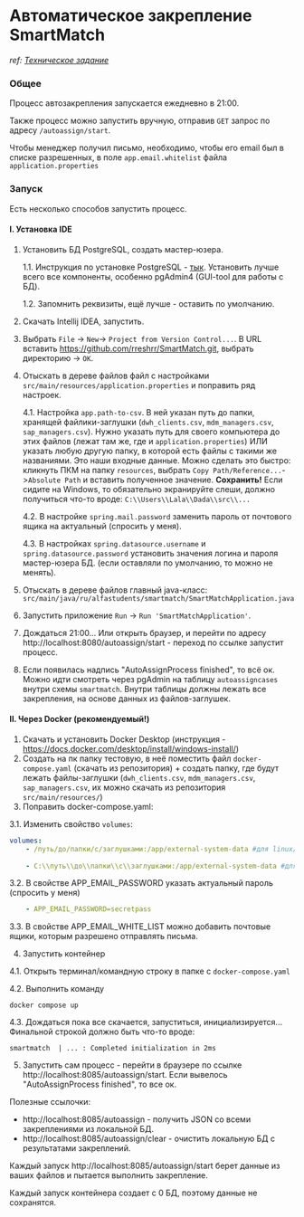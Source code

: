 # Автоматическое закрепление SmartMatch
_ref: [Техническое задание](https://docs.google.com/document/d/1Oc6vNmB1S7iFU8d62P16DfhGp1Ja9PEedhL3NxFU2p8/edit)_

### Общее
Процесс автозакрепления запускается ежедневно в 21:00.

Также процесс можно запустить вручную, отправив `GET` запрос по адресу `/autoassign/start`.

Чтобы менеджер получил письмо, необходимо, чтобы его email был в списке разрешенных, в поле `app.email.whitelist` файла `application.properties`

### Запуск
Есть несколько способов запустить процесс.

#### I. Установка IDE
1. Установить БД PostgreSQL, создать мастер-юзера.

    1.1. Инструкция по установке PostgreSQL - [тык](https://docs.rkeeper.ru/rk7/7.7.0/ru/ustanovka-postgresql-na-windows-29421153.html). Установить лучше всего все компоненты, особенно pgAdmin4 (GUI-tool для работы с БД).
    
    1.2. Запомнить реквизиты, ещё лучше - оставить по умолчанию.

2. Скачать Intellij IDEA, запустить.
3. Выбрать `File` -> `New`-> `Project from Version Control...`. В URL вставить https://github.com/rreshrr/SmartMatch.git, выбрать директорию -> `OK`.
4. Отыскать в дереве файлов файл с настройками `src/main/resources/application.properties` и поправить ряд настроек.
   
   4.1. Настройка
   `app.path-to-csv`. В ней указан путь до папки, хранящей файлики-заглушки (`dwh_clients.csv`, `mdm_managers.csv`, `sap_managers.csv`).
   Нужно указать путь для своего компьютера до этих файлов (лежат там же, где и `application.properties`) ИЛИ указать любую другую папку, в которой есть файлы с такими же названиями. Это наши входные данные.
       Можно сделать это быстро: кликнуть ПКМ на папку `resources`, выбрать `Copy Path/Reference...`->`Absolute Path` и вставить полученное значение. **Сохранить!**
       Если сидите на Windows, то обязательно экранируйте слеши, должно получиться что-то вроде: `C:\\Users\\Lala\\Dada\\src\\...`
 
   4.2. В настройке `spring.mail.password` заменить пароль от почтового ящика на актуальный (спросить у меня).
  
    4.3. В настройках `spring.datasource.username` и `spring.datasource.password` установить значения логина и пароля мастер-юзера БД. (если оставляли по умолчанию, то можно не менять).
5. Отыскать в дереве файлов главный java-класс: `src/main/java/ru/alfastudents/smartmatch/SmartMatchApplication.java`
6. Запустить приложение `Run` -> `Run 'SmartMatchApplication'`.
7. Дождаться 21:00... Или открыть браузер, и перейти по адресу http://localhost:8080/autoassign/start - переход по ссылке запустит процесс.
8. Если появилась надпись "AutoAssignProcess finished", то всё ок. Можно идти смотреть через pgAdmin на таблицу `autoassigncases` внутри схемы `smartmatch`. Внутри таблицы должны лежать все закрепления, на основе данных из файлов-заглушек.    

#### II. Через Docker (рекомендуемый!)
 1. Скачать и установить Docker Desktop (инструкция - https://docs.docker.com/desktop/install/windows-install/)
2. Создать на пк папку тестовую, в неё поместить файл `docker-compose.yaml` (скачать из репозитория) + создать папку, где будут лежать файлы-заглушки (`dwh_clients.csv`, `mdm_managers.csv`, `sap_managers.csv`, их можно скачать из репозитория `src/main/resources/`)
3. Поправить docker-compose.yaml:

3.1. Изменить свойство `volumes`:
```yaml
volumes:
    - /путь/до/папки/c/заглушками:/app/external-system-data #для linux/mac
    
    - C:\\путь\\до\\папки\\с\\заглушками:/app/external-system-data #для windows
```
3.2. В свойстве APP_EMAIL_PASSWORD указать актуальный пароль (спросить у меня)

```yaml
    - APP_EMAIL_PASSWORD=secretpass
```

3.3. В свойстве APP_EMAIL_WHITE_LIST можно добавить почтовые ящики, которым разрешено отправлять письма.

4. Запустить контейнер

4.1. Открыть терминал/командную строку в папке с `docker-compose.yaml`

4.2. Выполнить команду
```shell
docker compose up
```
4.3. Дождаться пока все скачается, запуститься, инициализируется...
Финальной строкой должно быть что-то вроде:
```shell
smartmatch  | ... : Completed initialization in 2ms
```
5. Запустить сам процесс - перейти в браузере по ссылке http://localhost:8085/autoassign/start. Если вывелось "AutoAssignProcess finished", то все ок.

Полезные ссылочки: 
- http://localhost:8085/autoassign - получить JSON со всеми закреплениями из локальной БД.
- http://localhost:8085/autoassign/clear - очистить локальную БД с результатами закреплений.

Каждый запуск http://localhost:8085/autoassign/start берет данные из ваших файлов и пытается выполнить закрепление.

Каждый запуск контейнера создает с 0 БД, поэтому данные не сохранятся.

